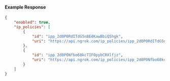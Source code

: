 <!-- Code generated for API Clients. DO NOT EDIT. -->

#### Example Response

```json
{
	"enabled": true,
	"ip_policies": [
		{
			"id": "ipp_2d0P0RdITdG5nBEdKawBbiQ5hgk",
			"uri": "https://api.ngrok.com/ip_policies/ipp_2d0P0RdITdG5nBEdKawBbiQ5hgk"
		},
		{
			"id": "ipp_2d0P0Nfbo68kcTIFOpybCRXlfjz",
			"uri": "https://api.ngrok.com/ip_policies/ipp_2d0P0Nfbo68kcTIFOpybCRXlfjz"
		}
	]
}
```
